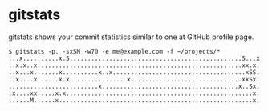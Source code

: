 # gitstats

gitstats shows your commit statistics similar to one at GitHub profile page.

    $ gitstats -p. -sxSM -w70 -e me@example.com -f ~/projects/*
    ...x..........x.S................................................S...x
    ..x.x..x.........................................................xx.x.
    ..x...x.......x..........x..x.....................................xSS.
    ..x....x......x.x................x...............................xxSx.
    .........................x......................................x..Sx.
    .x....xx.....x.x....................................................x.
    ......M......x......................................................x.

